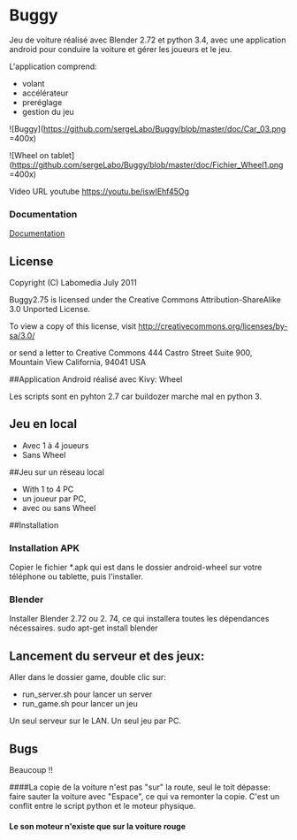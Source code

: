 # Buggy

Jeu de voiture réalisé avec Blender 2.72 et python 3.4,
avec une application android pour conduire la voiture et gérer les joueurs et le jeu.

L'application comprend:

- volant
- accélérateur
- preréglage
- gestion du jeu

![Buggy](https://github.com/sergeLabo/Buggy/blob/master/doc/Car_03.png =400x)

![Wheel on tablet](https://github.com/sergeLabo/Buggy/blob/master/doc/Fichier_Wheel1.png =400x)

Video URL youtube https://youtu.be/iswIEhf45Og

### Documentation

[Documentation](http://wiki.labomedia.org/index.php/Blender:Buggy_:_Le_jeu_Les_fonctionnalit%C3%A9s)

## License

Copyright (C) Labomedia July 2011

Buggy2.75 is licensed under the
    Creative Commons Attribution-ShareAlike 3.0 Unported License.

To view a copy of this license, visit
    http://creativecommons.org/licenses/by-sa/3.0/

or send a letter to
    Creative Commons
    444 Castro Street
    Suite 900, Mountain View
    California, 94041
    USA

##Application Android  réalisé avec Kivy: Wheel

Les scripts sont en pyhton 2.7 car buildozer marche mal en python 3.

## Jeu en local

- Avec 1 à 4 joueurs
- Sans Wheel

##Jeu sur un réseau local

- With 1 to 4 PC
- un joueur par PC,
- avec ou sans Wheel

##Installation
### Installation APK
Copier le fichier *.apk qui est dans le dossier android-wheel
sur votre téléphone ou tablette, puis l'installer.

### Blender
Installer Blender 2.72 ou 2. 74, ce qui installera toutes les dépendances nécessaires.
 sudo apt-get install blender

## Lancement du serveur et des jeux:
Aller dans le dossier game, double clic sur:
- run_server.sh pour lancer un server
- run_game.sh pour lancer un jeu

Un seul serveur sur le LAN. Un seul jeu par PC.

## Bugs
Beaucoup !!

####La copie de la voiture n'est pas "sur" la route, seul le toit dépasse:
faire sauter la voiture avec "Espace", ce qui va remonter la copie.
C'est un conflit entre le script python et le moteur physique.

#### Le son moteur n'existe que sur la voiture rouge
